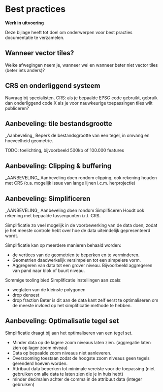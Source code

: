 # Best practices
**Werk in uitvoering**

Deze bijlage heeft tot doel om onderwerpen voor best practies documentatie te verzamelen.


## Wanneer vector tiles?
Welke afwegingen neem je, wanneer wel en wanneer beter niet vector tiles (beter iets anders)?

## CRS en onderliggend systeem
Navraag bij specialisten. CRS: als je bepaalde EPSG code gebruikt, gebruik dan onderliggend code X als je voor nauwkeurige toepassingen tiles wilt publiceren?

## Aanbeveling: tile bestandsgrootte
<div class="informative">
_Aanbeveling_ Beperk de bestandsgrootte van een tegel, in omvang en hoeveelheid geometrie.
</div>

TODO: toelichting, bijvoorbeeld 500kb of 100.000 features  

## Aanbeveling: Clipping & buffering

<div class="informative">
_AANBEVELING_ Aanbeveling doen rondom clipping, ook rekening houden met CRS (o.a. mogelijk issue van lange lijnen i.c.m. herprojectie)
</div>

## Aanbeveling: Simplificeren

<div class="informative">
_AANBEVELING_ Aanbeveling doen rondom Simplificeren
Houdt ook rekening met bepaalde tussenpunten i.r.t. CRS.
</div>

Simplificatie zo veel mogelijk in de voorbewerking van de data doen, zodat je het meeste controle hebt over hoe de data uiteindelijk gepresenteerd wordt. 

Simplificatie kan op meerdere manieren behaald worden: 

* de vertices van de geometrien te beperken en te verminderen.
* Geometrien daadwerkelijk versimpelen tot een simpelere vorm. 
* Aggregeren van data tot een grover niveau. Bijvoorbeeld aggregeren van pand naar blok of buurt niveau. 

Sommige tooling bied Simplificatie instellingen aan zoals:
* weglaten van de kleinste polygonen
* drop densest 
* drop fraction 
Beter is dit aan de data kant zelf eerst te optimaliseren om de meeste invloed op het simplificatie methode te hebben. 


## Aanbeveling: Optimalisatie tegel set

Simplificatie draagt bij aan het optimaliseren van een tegel set. 

* Minder data op de lagere zoom niveaus laten zien. (aggregatie laten zien op lager zoom niveau) 
* Data op bepaalde zoom niveaus niet aanleveren. 
* Overzooming toestaan zodat de hoogste zoom niveaus geen tegels gerenderd hoeven worden. 
* Attribuut data beperken tot minimale vereiste voor de toepassing (niet gebruiken om alle data te laten zien die je in huis hebt)
* minder decimalen achter de comma in de attribuut data  (integer gebruiken) 
